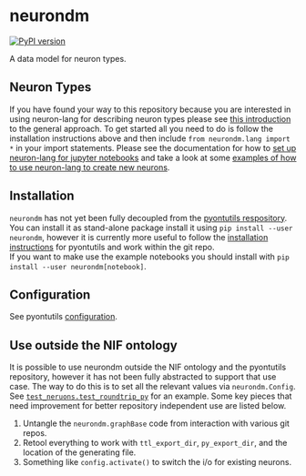# neurondm
[![PyPI version](https://badge.fury.io/py/neurondm.svg)](https://pypi.org/project/neurondm/)

A data model for neuron types.

## Neuron Types
If you have found your way to this repository because you are interested in using neuron-lang for
describing neuron types please see
[this introduction](http://github.com/SciCrunch/NIF-Ontology/blob/master/docs/Neurons.md)
to the general approach.  To get started all you need to do is follow the installation instructions above and then include
`from neurondm.lang import *` in your import statements. Please see the documentation for how to
[set up neuron-lang for jupyter notebooks](docs/neurons_notebook.md) and take a look at some
[examples of how to use neuron-lang to create new neurons](./docs/NeuronLangExample.ipynb).

## Installation
`neurondm` has not yet been fully decoupled from the [pyontutils respository](https://github.com/tgbugs/pyontutils).
You can install it as stand-alone package install it using `pip install --user neurondm`,
however it is currently more useful to follow the [installation instructions](https://github.com/tgbugs/pyontutils/#installation)
for pyontutils and work within the git repo.  
If you want to make use the example notebooks you should install with
`pip install --user neurondm[notebook]`.

## Configuration
See pyontutils [configuration](https://github.com/tgbugs/pyontutils/#configuration).

## Use outside the NIF ontology
It is possible to use neurondm outside the NIF ontology and the pyontutils repository,
however it has not been fully abstracted to support that use case. The way to do this is
to set all the relevant values via `neurondm.Config`. See
[`test_neruons.test_roundtrip_py`](https://github.com/tgbugs/pyontutils/blob/1805879322922b3f5e78d1abcb4b6642e22c204d/neurondm/test/test_neurons.py#L55)
for an example.
Some key pieces that need improvement for better repository independent use are listed below.
1. Untangle the `neurondm.graphBase` code from interaction with various git repos.
2. Retool everything to work with `ttl_export_dir`, `py_export_dir`,
and the location of the generating file.
3. Something like `config.activate()` to switch the i/o for existing neurons.

